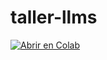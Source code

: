 # taller-llms

[![Abrir en Colab](https://colab.research.google.com/assets/colab-badge.svg)](https://colab.research.google.com/github/pvbl/taller-llms/tree/main)
